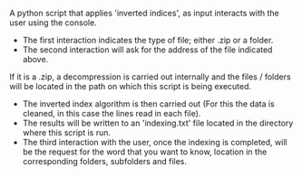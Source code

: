 A python script that applies 'inverted indices', as input interacts with the user using the console.

 - The first interaction indicates the type of file; either .zip or a folder.
 - The second interaction will ask for the address of the file indicated above.
 
 If it is a .zip, a decompression is carried out internally and the files / folders will be located in the path on which this script is being executed.
 
 - The inverted index algorithm is then carried out (For this the data is cleaned, in this case the lines read in each file).
 - The results will be written to an 'indexing.txt' file located in the directory where this script is run.
 - The third interaction with the user, once the indexing is completed, will be the request for the word that you want to know, location in the corresponding folders, subfolders
   and files.

